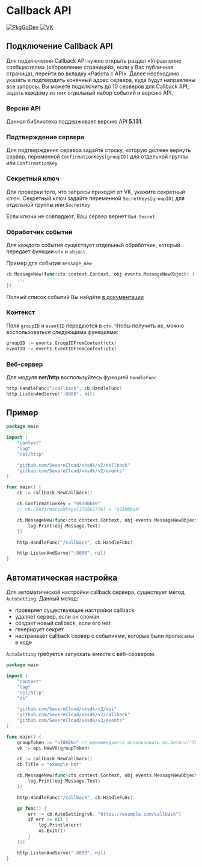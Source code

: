 # Callback API

[![PkgGoDev](https://pkg.go.dev/badge/github.com/SevereCloud/vksdk/v2/callback)](https://pkg.go.dev/github.com/SevereCloud/vksdk/v2/callback)
[![VK](https://img.shields.io/badge/developers-%234a76a8.svg?logo=VK&logoColor=white)](https://dev.vk.com/ru/api/callback/getting-started)

## Подключение Callback API

Для подключения Callback API нужно открыть раздел «Управление сообществом»
(«Управление страницей», если у Вас публичная страница), перейти во вкладку
«Работа с API».
Далее необходимо указать и подтвердить конечный адрес сервера, куда будут
направлены все запросы. Вы можете подключить до 10 серверов для Callback API,
задать каждому из них отдельный набор событий и версию API.

### Версия API

Данная библиотека поддерживает версию API **5.131**.

### Подтверждение сервера

Для подтверждения сервера задайте строку, которую должен вернуть сервер,
переменной `ConfirmationKeys[groupID]` для отдельной группы или `ConfirmationKey`

### Секретный ключ

Для проверки того, что запросы приходят от VK, укажите секретный ключ. Секретный
ключ задайте переменной `SecretKeys[groupID]` для отдельной группы или `SecretKey`

Если ключи не совпадают, Ваш сервер вернет `Bad Secret`

### Обработчик событий

Для каждого события существует отдельный обработчик, который передает функции
`ctx` и `object`.

Пример для события `message_new`

```go
cb.MessageNew(func(ctx context.Context, obj events.MessageNewObject) {
	...
})
```

Полный список событий Вы найдёте [в документации](https://dev.vk.com/ru/api/community-events/json-schema)

### Контекст

Поля `groupID` и `eventID` передаются в `ctx`. Чтобы получить их, можно
воспользоваться следующими функциями:

```go
groupID := events.GroupIDFromContext(ctx)
eventID := events.EventIDFromContext(ctx)
```

### Веб-сервер

Для модуля **net/http** воспользуйтесь функцией `HandleFunc`

```go
http.HandleFunc("/callback", cb.HandleFunc)
http.ListenAndServe(":8080", nil)
```

## Пример

```go
package main

import (
	"context"
	"log"
	"net/http"

	"github.com/SevereCloud/vksdk/v2/callback"
	"github.com/SevereCloud/vksdk/v2/events"
)

func main() {
	cb := callback.NewCallback()

	cb.ConfirmationKey = "693d0ba9"
	// cb.ConfirmationKeys[170561776] = "693d0ba9"

	cb.MessageNew(func(ctx context.Context, obj events.MessageNewObject) {
		log.Print(obj.Message.Text)
	})

	http.HandleFunc("/callback", cb.HandleFunc)

	http.ListenAndServe(":8080", nil)
}
```

## Автоматическая настройка

Для автоматической настройки callback сервера, существует метод `AutoSetting`.
Данный метод:

- проверяет существующие настройки callback
- удаляет сервер, если он сломан
- создает новый callback, если его нет
- генерирует секрет
- настраивает callback сервер с событиями, которые были прописаны в коде

`AutoSetting` требуется запускать вместе с веб-сервером.

```go
package main

import (
	"context"
	"log"
	"net/http"
	"os"

	"github.com/SevereCloud/vksdk/v2/api"
	"github.com/SevereCloud/vksdk/v2/callback"
	"github.com/SevereCloud/vksdk/v2/events"
)

func main() {
	groupToken := "<TOKEN>" // рекомендуется использовать os.Getenv("TOKEN")
	vk := api.NewVK(groupToken)

	cb := callback.NewCallback()
	cb.Title = "example-bot"

	cb.MessageNew(func(ctx context.Context, obj events.MessageNewObject) {
		log.Print(obj.Message.Text)
	})

	http.HandleFunc("/callback", cb.HandleFunc)

	go func() {
		err := cb.AutoSetting(vk, "https://example.com/callback")
		if err != nil {
			log.Println(err)
			os.Exit(1)
		}
	}()

	http.ListenAndServe(":8080", nil)
}
```
